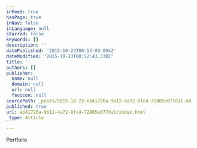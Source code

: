 ```yaml
---
inFeed: true
hasPage: true
inNav: false
inLanguage: null
starred: false
keywords: []
description: ''
datePublished: '2015-10-23T08:53:09.894Z'
dateModified: '2015-10-23T08:52:43.338Z'
title: ''
authors: []
publisher:
  name: null
  domain: null
  url: null
  favicon: null
sourcePath: _posts/2015-10-23-eb41726a-9b12-4a72-8fc4-72805e077da1.md
published: true
url: eb41726a-9b12-4a72-8fc4-72805e077da1/index.html
_type: Article

---
```

Portfolio